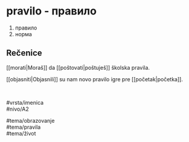 # pravilo - правило

1. правило  
2. норма

## Rečenice

[[morati|Moraš]] da [[poštovati|poštuješ]] školska pravila.

[[objasniti|Objasnili]] su nam novo pravilo igre pre [[početak|početka]].

<br>

#vrsta/imenica  
#nivo/A2  

#tema/obrazovanje  
#tema/pravila  
#tema/život
